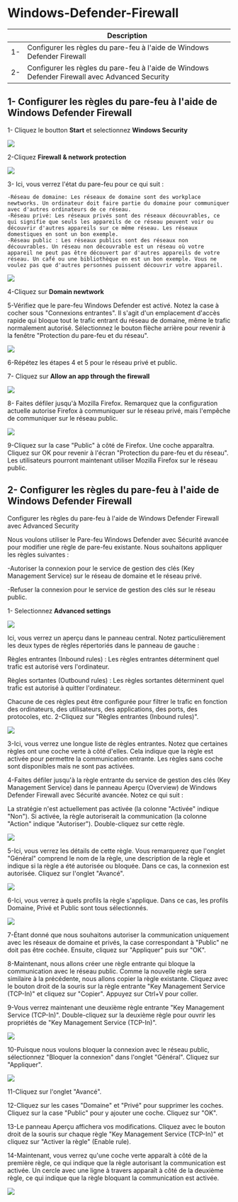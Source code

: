# Windows-Defender-Firewall
|     | Description |
|-----|-------------|
| 1-  | Configurer les règles du pare-feu à l'aide de Windows Defender Firewall |
| 2-  | Configurer les règles du pare-feu à l'aide de Windows Defender Firewall avec Advanced Security |

## 1- Configurer les règles du pare-feu à l'aide de Windows Defender Firewall
1- Cliquez le boutton **Start** et selectionnez **Windows Security**

![](https://imgur.com/V1hvo8X.png)

2-Cliquez **Firewall & network protection**

![](https://imgur.com/AO7Vdwm.png)

3- Ici, vous verrez l'état du pare-feu pour ce qui suit :

    -Réseau de domaine: Les réseaux de domaine sont des workplace newtworks. Un ordinateur doit faire partie du domaine pour communiquer avec d'autres ordinateurs de ce réseau.
    -Réseau privé: Les réseaux privés sont des réseaux découvrables, ce qui signifie que seuls les appareils de ce réseau peuvent voir ou découvrir d'autres appareils sur ce même réseau. Les réseaux domestiques en sont un bon exemple.
    -Réseau public : Les réseaux publics sont des réseaux non découvrables. Un réseau non découvrable est un réseau où votre appareil ne peut pas être découvert par d'autres appareils de votre réseau. Un café ou une bibliothèque en est un bon exemple. Vous ne voulez pas que d'autres personnes puissent découvrir votre appareil.

![](https://imgur.com/2A7QUka.png)

4-Cliquez sur **Domain newtwork**

5-Vérifiez que le pare-feu Windows Defender est activé. Notez la case à cocher sous "Connexions entrantes". Il s'agit d'un emplacement d'accès rapide qui bloque tout le trafic entrant du réseau de domaine, même le trafic normalement autorisé. Sélectionnez le bouton flèche arrière pour revenir à la fenêtre "Protection du pare-feu et du réseau".

 ![](https://imgur.com/yJe0BHx.png)

 6-Répétez les étapes 4 et 5 pour le réseau privé et public.

 7- Cliquez sur **Allow an app through the firewall**

 ![](https://imgur.com/iqZq8ox.png)

 8- Faites défiler jusqu'à Mozilla Firefox. Remarquez que la configuration actuelle autorise Firefox à communiquer sur le réseau privé, mais l'empêche de communiquer sur le réseau public.

 ![](https://imgur.com/RJZgKXf.png)

 9-Cliquez sur la case "Public" à côté de Firefox. Une coche apparaîtra. Cliquez sur OK pour revenir à l'écran "Protection du pare-feu et du réseau". Les utilisateurs pourront maintenant utiliser Mozilla Firefox sur le réseau public.

 ## 2- Configurer les règles du pare-feu à l'aide de Windows Defender Firewall

Configurer les règles du pare-feu à l'aide de Windows Defender Firewall avec Advanced Security

Nous voulons utiliser le Pare-feu Windows Defender avec Sécurité avancée pour modifier une règle de pare-feu existante. Nous souhaitons appliquer les règles suivantes :

-Autoriser la connexion pour le service de gestion des clés (Key Management Service) sur le réseau de domaine et le réseau privé.

-Refuser la connexion pour le service de gestion des clés sur le réseau public.

1- Selectionnez **Advanced settings**

![](https://imgur.com/okAGhuu.png)

Ici, vous verrez un aperçu dans le panneau central. Notez particulièrement les deux types de règles répertoriés dans le panneau de gauche :

Règles entrantes (Inbound rules) : Les règles entrantes déterminent quel trafic est autorisé vers l'ordinateur.

Règles sortantes (Outbound rules) : Les règles sortantes déterminent quel trafic est autorisé à quitter l'ordinateur.

Chacune de ces règles peut être configurée pour filtrer le trafic en fonction des ordinateurs, des utilisateurs, des applications, des ports, des protocoles, etc.
2-Cliquez sur "Règles entrantes (Inbound rules)".

![](https://imgur.com/hNcXYjk.png)

3-Ici, vous verrez une longue liste de règles entrantes. Notez que certaines règles ont une coche verte à côté d'elles. Cela indique que la règle est activée pour permettre la communication entrante. Les règles sans coche sont disponibles mais ne sont pas activées.

4-Faites défiler jusqu'à la règle entrante du service de gestion des clés (Key Management Service) dans le panneau Aperçu (Overview) de Windows Defender Firewall avec Sécurité avancée. Notez ce qui suit :

La stratégie n'est actuellement pas activée (la colonne "Activée" indique "Non").
Si activée, la règle autoriserait la communication (la colonne "Action" indique "Autoriser").
Double-cliquez sur cette règle.

![](https://imgur.com/ePhGGi4.png)

5-Ici, vous verrez les détails de cette règle. Vous remarquerez que l'onglet "Général" comprend le nom de la règle, une description de la règle et indique si la règle a été autorisée ou bloquée. Dans ce cas, la connexion est autorisée. Cliquez sur l'onglet "Avancé".

![](https://imgur.com/undefined.png)

6-Ici, vous verrez à quels profils la règle s'applique. Dans ce cas, les profils Domaine, Privé et Public sont tous sélectionnés.

![](https://imgur.com/CJcpgEw.png)

7-Étant donné que nous souhaitons autoriser la communication uniquement avec les réseaux de domaine et privés, la case correspondant à "Public" ne doit pas être cochée. Ensuite, cliquez sur "Appliquer" puis sur "OK".

8-Maintenant, nous allons créer une règle entrante qui bloque la communication avec le réseau public. Comme la nouvelle règle sera similaire à la précédente, nous allons copier la règle existante. Cliquez avec le bouton droit de la souris sur la règle entrante "Key Management Service (TCP-In)" et cliquez sur "Copier". Appuyez sur Ctrl+V pour coller.

9-Vous verrez maintenant une deuxième règle entrante "Key Management Service (TCP-In)". Double-cliquez sur la deuxième règle pour ouvrir les propriétés de "Key Management Service (TCP-In)".

![](https://imgur.com/ZUIfPr0.png)

10-Puisque nous voulons bloquer la connexion avec le réseau public, sélectionnez "Bloquer la connexion" dans l'onglet "Général". Cliquez sur "Appliquer".

![](https://imgur.com/7c7xS1y.png)

11-Cliquez sur l'onglet "Avancé".

12-Cliquez sur les cases "Domaine" et "Privé" pour supprimer les coches. Cliquez sur la case "Public" pour y ajouter une coche. Cliquez sur "OK".

13-Le panneau Aperçu affichera vos modifications. Cliquez avec le bouton droit de la souris sur chaque règle "Key Management Service (TCP-In)" et cliquez sur "Activer la règle" (Enable rule).

14-Maintenant, vous verrez qu'une coche verte apparaît à côté de la première règle, ce qui indique que la règle autorisant la communication est activée. Un cercle avec une ligne à travers apparaît à côté de la deuxième règle, ce qui indique que la règle bloquant la communication est activée.

![](https://imgur.com/K6sl8ww.png)
